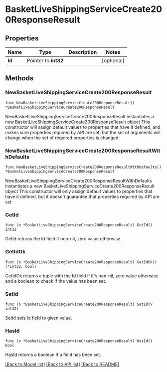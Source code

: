 # BasketLiveShippingServiceCreate200ResponseResult

## Properties

Name | Type | Description | Notes
------------ | ------------- | ------------- | -------------
**Id** | Pointer to **int32** |  | [optional] 

## Methods

### NewBasketLiveShippingServiceCreate200ResponseResult

`func NewBasketLiveShippingServiceCreate200ResponseResult() *BasketLiveShippingServiceCreate200ResponseResult`

NewBasketLiveShippingServiceCreate200ResponseResult instantiates a new BasketLiveShippingServiceCreate200ResponseResult object
This constructor will assign default values to properties that have it defined,
and makes sure properties required by API are set, but the set of arguments
will change when the set of required properties is changed

### NewBasketLiveShippingServiceCreate200ResponseResultWithDefaults

`func NewBasketLiveShippingServiceCreate200ResponseResultWithDefaults() *BasketLiveShippingServiceCreate200ResponseResult`

NewBasketLiveShippingServiceCreate200ResponseResultWithDefaults instantiates a new BasketLiveShippingServiceCreate200ResponseResult object
This constructor will only assign default values to properties that have it defined,
but it doesn't guarantee that properties required by API are set

### GetId

`func (o *BasketLiveShippingServiceCreate200ResponseResult) GetId() int32`

GetId returns the Id field if non-nil, zero value otherwise.

### GetIdOk

`func (o *BasketLiveShippingServiceCreate200ResponseResult) GetIdOk() (*int32, bool)`

GetIdOk returns a tuple with the Id field if it's non-nil, zero value otherwise
and a boolean to check if the value has been set.

### SetId

`func (o *BasketLiveShippingServiceCreate200ResponseResult) SetId(v int32)`

SetId sets Id field to given value.

### HasId

`func (o *BasketLiveShippingServiceCreate200ResponseResult) HasId() bool`

HasId returns a boolean if a field has been set.


[[Back to Model list]](../README.md#documentation-for-models) [[Back to API list]](../README.md#documentation-for-api-endpoints) [[Back to README]](../README.md)


